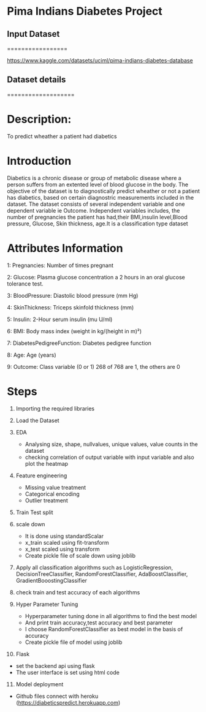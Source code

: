 
# Pima Indians Diabetes  Project

## Input Dataset
=================

https://www.kaggle.com/datasets/uciml/pima-indians-diabetes-database

## Dataset details
===================

Description:
============

To predict wheather a patient had diabetics

Introduction
============

Diabetics is a chronic disease or group of metabolic disease where a person suffers from an extented level of blood glucose in the body.
The objective of the dataset is to diagnostically predict wheather or not a patient has diabetics, based on certain diagnostric measurements included in the dataset.
The dataset consists of several independent variable and one dependent variable ie Outcome. Independent variables includes, the number of pregnancies the patient has had,their BMI,insulin level,Blood pressure, Glucose, Skin thickness, age.It is a classification type dataset


Attributes Information
======================

1: Pregnancies: Number of times pregnant

2: Glucose: Plasma glucose concentration a 2 hours in an oral glucose tolerance test.

3: BloodPressure: Diastolic blood pressure (mm Hg)

4: SkinThickness: Triceps skinfold thickness (mm)

5: Insulin: 2-Hour serum insulin (mu U/ml)

6: BMI: Body mass index (weight in kg/(height in m)²)

7: DiabetesPedigreeFunction: Diabetes pedigree function

8: Age: Age (years)

9: Outcome: Class variable (0 or 1) 268 of 768 are 1, the others are 0

Steps
=====

1. Importing the required libraries

2. Load the Dataset

3. EDA
   * Analysing size, shape, nullvalues, unique values, value counts in the dataset
   * checking correlation of output variable with input variable and also plot the heatmap

4. Feature engineering
   * Missing value treatment
   * Categorical encoding
   * Outlier treatment 

5. Train Test split

6. scale down
   * It is done using standardScalar
   * x_train scaled using fit-transform
   * x_test scaled using transform
   * Create pickle file of scale down using joblib

7. Apply all classification algorithms such as LogisticRegression, DecisionTreeClassifier, RandomForestClassifier, AdaBoostClassifier, GradientBooostingClassifier 

8. check train and test accuracy of each algorithms

9. Hyper Parameter Tuning
   * Hyperparameter tuning done in all algorithms to find the best model
   * And print train accuracy,test accuracy and best parameter
   * I choose RandomForestClassifier as best model in the basis of accuracy
   * Create pickle file of model using joblib

10. Flask
   * set the backend api using flask
   * The user interface is set using html code

11. Model deployment
   * Github files connect with heroku (https://diabeticspredict.herokuapp.com)




